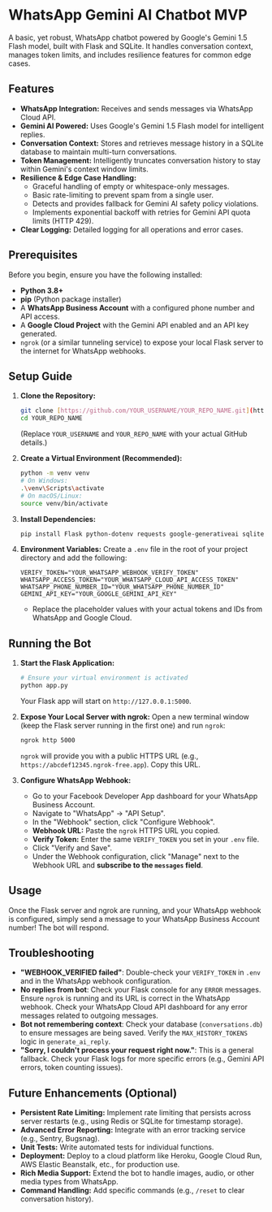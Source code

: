 # WhatsApp Gemini AI Chatbot MVP

A basic, yet robust, WhatsApp chatbot powered by Google's Gemini 1.5 Flash model, built with Flask and SQLite. It handles conversation context, manages token limits, and includes resilience features for common edge cases.

## Features

* **WhatsApp Integration:** Receives and sends messages via WhatsApp Cloud API.
* **Gemini AI Powered:** Uses Google's Gemini 1.5 Flash model for intelligent replies.
* **Conversation Context:** Stores and retrieves message history in a SQLite database to maintain multi-turn conversations.
* **Token Management:** Intelligently truncates conversation history to stay within Gemini's context window limits.
* **Resilience & Edge Case Handling:**
    * Graceful handling of empty or whitespace-only messages.
    * Basic rate-limiting to prevent spam from a single user.
    * Detects and provides fallback for Gemini AI safety policy violations.
    * Implements exponential backoff with retries for Gemini API quota limits (HTTP 429).
* **Clear Logging:** Detailed logging for all operations and error cases.

## Prerequisites

Before you begin, ensure you have the following installed:

* **Python 3.8+**
* **pip** (Python package installer)
* A **WhatsApp Business Account** with a configured phone number and API access.
* A **Google Cloud Project** with the Gemini API enabled and an API key generated.
* `ngrok` (or a similar tunneling service) to expose your local Flask server to the internet for WhatsApp webhooks.

## Setup Guide

1.  **Clone the Repository:**
    ```bash
    git clone [https://github.com/YOUR_USERNAME/YOUR_REPO_NAME.git](https://github.com/YOUR_USERNAME/YOUR_REPO_NAME.git)
    cd YOUR_REPO_NAME
    ```
    (Replace `YOUR_USERNAME` and `YOUR_REPO_NAME` with your actual GitHub details.)

2.  **Create a Virtual Environment (Recommended):**
    ```bash
    python -m venv venv
    # On Windows:
    .\venv\Scripts\activate
    # On macOS/Linux:
    source venv/bin/activate
    ```

3.  **Install Dependencies:**
    ```bash
    pip install Flask python-dotenv requests google-generativeai sqlite3
    ```

4.  **Environment Variables:**
    Create a `.env` file in the root of your project directory and add the following:
    ```dotenv
    VERIFY_TOKEN="YOUR_WHATSAPP_WEBHOOK_VERIFY_TOKEN"
    WHATSAPP_ACCESS_TOKEN="YOUR_WHATSAPP_CLOUD_API_ACCESS_TOKEN"
    WHATSAPP_PHONE_NUMBER_ID="YOUR_WHATSAPP_PHONE_NUMBER_ID"
    GEMINI_API_KEY="YOUR_GOOGLE_GEMINI_API_KEY"
    ```
    * Replace the placeholder values with your actual tokens and IDs from WhatsApp and Google Cloud.

## Running the Bot

1.  **Start the Flask Application:**
    ```bash
    # Ensure your virtual environment is activated
    python app.py
    ```
    Your Flask app will start on `http://127.0.0.1:5000`.

2.  **Expose Your Local Server with ngrok:**
    Open a new terminal window (keep the Flask server running in the first one) and run `ngrok`:
    ```bash
    ngrok http 5000
    ```
    `ngrok` will provide you with a public HTTPS URL (e.g., `https://abcdef12345.ngrok-free.app`). Copy this URL.

3.  **Configure WhatsApp Webhook:**
    * Go to your Facebook Developer App dashboard for your WhatsApp Business Account.
    * Navigate to "WhatsApp" -> "API Setup".
    * In the "Webhook" section, click "Configure Webhook".
    * **Webhook URL:** Paste the `ngrok` HTTPS URL you copied.
    * **Verify Token:** Enter the same `VERIFY_TOKEN` you set in your `.env` file.
    * Click "Verify and Save".
    * Under the Webhook configuration, click "Manage" next to the Webhook URL and **subscribe to the `messages` field**.

## Usage

Once the Flask server and ngrok are running, and your WhatsApp webhook is configured, simply send a message to your WhatsApp Business Account number! The bot will respond.

## Troubleshooting

* **"WEBHOOK_VERIFIED failed"**: Double-check your `VERIFY_TOKEN` in `.env` and in the WhatsApp webhook configuration.
* **No replies from bot**: Check your Flask console for any `ERROR` messages. Ensure `ngrok` is running and its URL is correct in the WhatsApp webhook. Check your WhatsApp Cloud API dashboard for any error messages related to outgoing messages.
* **Bot not remembering context**: Check your database (`conversations.db`) to ensure messages are being saved. Verify the `MAX_HISTORY_TOKENS` logic in `generate_ai_reply`.
* **"Sorry, I couldn't process your request right now."**: This is a general fallback. Check your Flask logs for more specific errors (e.g., Gemini API errors, token counting issues).

## Future Enhancements (Optional)

* **Persistent Rate Limiting:** Implement rate limiting that persists across server restarts (e.g., using Redis or SQLite for timestamp storage).
* **Advanced Error Reporting:** Integrate with an error tracking service (e.g., Sentry, Bugsnag).
* **Unit Tests:** Write automated tests for individual functions.
* **Deployment:** Deploy to a cloud platform like Heroku, Google Cloud Run, AWS Elastic Beanstalk, etc., for production use.
* **Rich Media Support:** Extend the bot to handle images, audio, or other media types from WhatsApp.
* **Command Handling:** Add specific commands (e.g., `/reset` to clear conversation history).